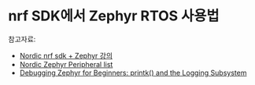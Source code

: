 # nrf SDK에서 Zephyr RTOS 사용법

참고자료:

- [Nordic nrf sdk + Zephyr 강의](https://academy.nordicsemi.com/courses/nrf-connect-sdk-fundamentals/)
- [Nordic Zephyr Peripheral list](https://developer.nordicsemi.com/nRF_Connect_SDK/doc/latest/zephyr/hardware/peripherals/index.html)
- [Debugging Zephyr for Beginners: printk() and the Logging Subsystem](https://blog.golioth.io/debugging-zephyr-for-beginners-printk-and-the-logging-subsystem/)
